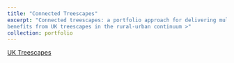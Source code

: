 ```yaml
---
title: "Connected Treescapes"
excerpt: "Connected treescapes: a portfolio approach for delivering multiple
benefits from UK treescapes in the rural-urban continuum >"
collection: portfolio
---
```


<a href= "https://www.uktreescapes.org/" > UK Treescapes </a>
